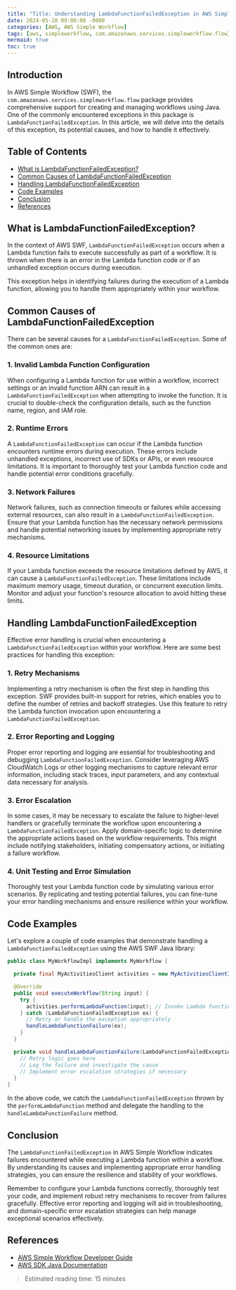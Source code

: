 ```yaml
---
title: "Title: Understanding LambdaFunctionFailedException in AWS Simple Workflow"
date: 2024-05-10 09:00:00 -0000
categories: [AWS, AWS Simple Workflow]
tags: [aws, simpleworkflow, com.amazonaws.services.simpleworkflow.flow]
mermaid: true
toc: true
---
```



## Introduction

In AWS Simple Workflow (SWF), the `com.amazonaws.services.simpleworkflow.flow` package provides comprehensive support for creating and managing workflows using Java. One of the commonly encountered exceptions in this package is `LambdaFunctionFailedException`. In this article, we will delve into the details of this exception, its potential causes, and how to handle it effectively.

## Table of Contents

- [What is LambdaFunctionFailedException?](#what-is-lambdafunctionfailedexception)
- [Common Causes of LambdaFunctionFailedException](#common-causes-of-lambdafunctionfailedexception)
- [Handling LambdaFunctionFailedException](#handling-lambdafunctionfailedexception)
- [Code Examples](#code-examples)
- [Conclusion](#conclusion)
- [References](#references)

## What is LambdaFunctionFailedException?

In the context of AWS SWF, `LambdaFunctionFailedException` occurs when a Lambda function fails to execute successfully as part of a workflow. It is thrown when there is an error in the Lambda function code or if an unhandled exception occurs during execution.

This exception helps in identifying failures during the execution of a Lambda function, allowing you to handle them appropriately within your workflow.

## Common Causes of LambdaFunctionFailedException

There can be several causes for a `LambdaFunctionFailedException`. Some of the common ones are:

### 1. Invalid Lambda Function Configuration

When configuring a Lambda function for use within a workflow, incorrect settings or an invalid function ARN can result in a `LambdaFunctionFailedException` when attempting to invoke the function. It is crucial to double-check the configuration details, such as the function name, region, and IAM role.

### 2. Runtime Errors

A `LambdaFunctionFailedException` can occur if the Lambda function encounters runtime errors during execution. These errors include unhandled exceptions, incorrect use of SDKs or APIs, or even resource limitations. It is important to thoroughly test your Lambda function code and handle potential error conditions gracefully.

### 3. Network Failures

Network failures, such as connection timeouts or failures while accessing external resources, can also result in a `LambdaFunctionFailedException`. Ensure that your Lambda function has the necessary network permissions and handle potential networking issues by implementing appropriate retry mechanisms.

### 4. Resource Limitations

If your Lambda function exceeds the resource limitations defined by AWS, it can cause a `LambdaFunctionFailedException`. These limitations include maximum memory usage, timeout duration, or concurrent execution limits. Monitor and adjust your function's resource allocation to avoid hitting these limits.

## Handling LambdaFunctionFailedException

Effective error handling is crucial when encountering a `LambdaFunctionFailedException` within your workflow. Here are some best practices for handling this exception:

### 1. Retry Mechanisms

Implementing a retry mechanism is often the first step in handling this exception. SWF provides built-in support for retries, which enables you to define the number of retries and backoff strategies. Use this feature to retry the Lambda function invocation upon encountering a `LambdaFunctionFailedException`.

### 2. Error Reporting and Logging

Proper error reporting and logging are essential for troubleshooting and debugging `LambdaFunctionFailedException`. Consider leveraging AWS CloudWatch Logs or other logging mechanisms to capture relevant error information, including stack traces, input parameters, and any contextual data necessary for analysis.

### 3. Error Escalation

In some cases, it may be necessary to escalate the failure to higher-level handlers or gracefully terminate the workflow upon encountering a `LambdaFunctionFailedException`. Apply domain-specific logic to determine the appropriate actions based on the workflow requirements. This might include notifying stakeholders, initiating compensatory actions, or initiating a failure workflow.

### 4. Unit Testing and Error Simulation

Thoroughly test your Lambda function code by simulating various error scenarios. By replicating and testing potential failures, you can fine-tune your error handling mechanisms and ensure resilience within your workflow.

## Code Examples

Let's explore a couple of code examples that demonstrate handling a `LambdaFunctionFailedException` using the AWS SWF Java library:

```java
public class MyWorkflowImpl implements MyWorkflow {

  private final MyActivitiesClient activities = new MyActivitiesClientImpl();

  @Override
  public void executeWorkflow(String input) {
    try {
      activities.performLambdaFunction(input); // Invoke Lambda function
    } catch (LambdaFunctionFailedException ex) {
      // Retry or handle the exception appropriately
      handleLambdaFunctionFailure(ex);
    }
  }

  private void handleLambdaFunctionFailure(LambdaFunctionFailedException ex) {
    // Retry logic goes here
    // Log the failure and investigate the cause
    // Implement error escalation strategies if necessary
  }
}
```

In the above code, we catch the `LambdaFunctionFailedException` thrown by the `performLambdaFunction` method and delegate the handling to the `handleLambdaFunctionFailure` method.

## Conclusion

The `LambdaFunctionFailedException` in AWS Simple Workflow indicates failures encountered while executing a Lambda function within a workflow. By understanding its causes and implementing appropriate error handling strategies, you can ensure the resilience and stability of your workflows.

Remember to configure your Lambda functions correctly, thoroughly test your code, and implement robust retry mechanisms to recover from failures gracefully. Effective error reporting and logging will aid in troubleshooting, and domain-specific error escalation strategies can help manage exceptional scenarios effectively.

## References

- [AWS Simple Workflow Developer Guide](https://docs.aws.amazon.com/amazonswf/latest/developerguide/)
- [AWS SDK Java Documentation](https://docs.aws.amazon.com/sdk-for-java/index.html)

> Estimated reading time: 15 minutes